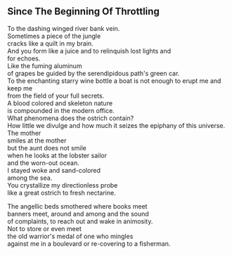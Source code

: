 Since The Beginning Of Throttling
---------------------------------
To the dashing winged river bank vein.  
Sometimes a piece of the jungle  
cracks like a quilt in my brain.  
And you form like a juice and to relinquish lost lights and  
for echoes.  
Like the fuming aluminum  
of grapes be guided by the serendipidous path's green car.  
To the enchanting starry wine bottle a boat is not enough to erupt me and keep me  
from the field of your full secrets.  
A blood colored and skeleton nature  
is compounded in the modern office.  
What phenomena does the ostrich contain?  
How little we divulge and how much it seizes the epiphany of this universe.  
The mother  
smiles at the mother  
but the aunt does not smile  
when he looks at the lobster sailor  
and the worn-out ocean.  
I stayed woke and sand-colored  
among the sea.  
You crystallize my directionless probe  
like a great ostrich to fresh nectarine.  
  
The angellic beds smothered where books meet  
banners meet, around and among and the sound  
of complaints, to reach out and wake in animosity.  
Not to store or even meet  
the old warrior's medal of one who mingles  
against me in a boulevard or re-covering to a fisherman.  
